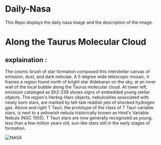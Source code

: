 # Daily-Nasa

This Repo displays the daily nasa image and the description of the image.

<!--NASA-->
# Along the Taurus Molecular Cloud
## explaination :

The cosmic brush of star formation composed this interstellar canvas of emission, dust, and dark nebulae. A 5 degree wide telescopic mosaic, it frames a region found north of bright star Aldebaran on the sky, at an inner wall of the local bubble along the Taurus molecular cloud. At lower left, emission cataloged as Sh2-239 shows signs of embedded young stellar objects. The region's Herbig-Haro objects, nebulosities associated with newly born stars, are marked by tell-tale reddish jets of shocked hydrogen gas. Above and right T Tauri, the prototype of the class of T Tauri variable stars, is next to a yellowish nebula historically known as Hind's Variable Nebula (NGC 1555). T Tauri stars are now generally recognized as young, less than a few million years old, sun-like stars still in the early stages of formation.

![NASA](https://apod.nasa.gov/apod/image/2311/ngc1555wide1024.jpg)
<!--/NASA-->